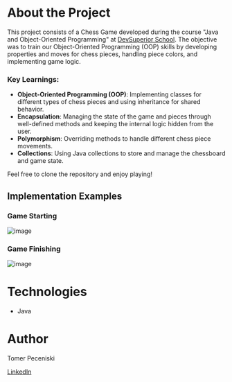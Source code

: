 # About the Project

This project consists of a Chess Game developed during the course "Java and Object-Oriented Programming" at [DevSuperior School](https://devsuperior.com.br/). The objective was to train our Object-Oriented Programming (OOP) skills by developing properties and moves for chess pieces, handling piece colors, and implementing game logic.

### Key Learnings:
- **Object-Oriented Programming (OOP)**: Implementing classes for different types of chess pieces and using inheritance for shared behavior.
- **Encapsulation**: Managing the state of the game and pieces through well-defined methods and keeping the internal logic hidden from the user.
- **Polymorphism**: Overriding methods to handle different chess piece movements.
- **Collections**: Using Java collections to store and manage the chessboard and game state.

Feel free to clone the repository and enjoy playing!

## Implementation Examples

### Game Starting
![image](https://github.com/user-attachments/assets/4375b222-805a-407c-b537-1e41cc58ab3d)

### Game Finishing
![image](https://github.com/user-attachments/assets/f4e7eae7-e4f0-497a-92c1-b5c78f9938a2)

# Technologies
- Java

# Author
Tomer Peceniski

[LinkedIn](https://www.linkedin.com/in/tomerpeceniski/)
